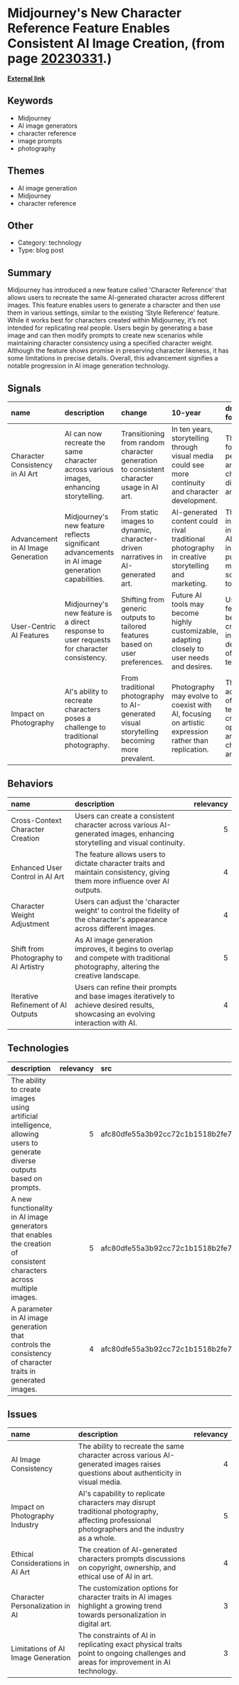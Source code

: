 # __Midjourney's New Character Reference Feature Enables Consistent AI Image Creation__, (from page [20230331](https://kghosh.substack.com/p/20230331).)

__[External link](https://petapixel.com/2024/03/12/you-can-now-recreate-the-same-character-across-different-ai-images-on-midjourney/)__



## Keywords

* Midjourney
* AI image generators
* character reference
* image prompts
* photography

## Themes

* AI image generation
* Midjourney
* character reference

## Other

* Category: technology
* Type: blog post

## Summary

Midjourney has introduced a new feature called 'Character Reference' that allows users to recreate the same AI-generated character across different images. This feature enables users to generate a character and then use them in various settings, similar to the existing 'Style Reference' feature. While it works best for characters created within Midjourney, it’s not intended for replicating real people. Users begin by generating a base image and can then modify prompts to create new scenarios while maintaining character consistency using a specified character weight. Although the feature shows promise in preserving character likeness, it has some limitations in precise details. Overall, this advancement signifies a notable progression in AI image generation technology.

## Signals

| name                               | description                                                                                     | change                                                                                    | 10-year                                                                                              | driving-force                                                                                 |   relevancy |
|:-----------------------------------|:------------------------------------------------------------------------------------------------|:------------------------------------------------------------------------------------------|:-----------------------------------------------------------------------------------------------------|:----------------------------------------------------------------------------------------------|------------:|
| Character Consistency in AI Art    | AI can now recreate the same character across various images, enhancing storytelling.           | Transitioning from random character generation to consistent character usage in AI art.   | In ten years, storytelling through visual media could see more continuity and character development. | The demand for personalized and relatable characters in digital art and media.                |           4 |
| Advancement in AI Image Generation | Midjourney's new feature reflects significant advancements in AI image generation capabilities. | From static images to dynamic, character-driven narratives in AI-generated art.           | AI-generated content could rival traditional photography in creative storytelling and marketing.     | The increasing integration of AI in creative industries pushing for more sophisticated tools. |           5 |
| User-Centric AI Features           | Midjourney's new feature is a direct response to user requests for character consistency.       | Shifting from generic outputs to tailored features based on user preferences.             | Future AI tools may become highly customizable, adapting closely to user needs and desires.          | User feedback becoming a crucial factor in the development of AI technologies.                |           4 |
| Impact on Photography              | AI's ability to recreate characters poses a challenge to traditional photography.               | From traditional photography to AI-generated visual storytelling becoming more prevalent. | Photography may evolve to coexist with AI, focusing on artistic expression rather than replication.  | The rapid advancement of AI technologies creating new opportunities and challenges in art.    |           5 |

## Behaviors

| name                                  | description                                                                                                                        |   relevancy |
|:--------------------------------------|:-----------------------------------------------------------------------------------------------------------------------------------|------------:|
| Cross-Context Character Creation      | Users can create a consistent character across various AI-generated images, enhancing storytelling and visual continuity.          |           5 |
| Enhanced User Control in AI Art       | The feature allows users to dictate character traits and maintain consistency, giving them more influence over AI outputs.         |           4 |
| Character Weight Adjustment           | Users can adjust the 'character weight' to control the fidelity of the character's appearance across different images.             |           4 |
| Shift from Photography to AI Artistry | As AI image generation improves, it begins to overlap and compete with traditional photography, altering the creative landscape.   |           5 |
| Iterative Refinement of AI Outputs    | Users can refine their prompts and base images iteratively to achieve desired results, showcasing an evolving interaction with AI. |           4 |

## Technologies

| description                                                                                                              |   relevancy | src                              |
|:-------------------------------------------------------------------------------------------------------------------------|------------:|:---------------------------------|
| The ability to create images using artificial intelligence, allowing users to generate diverse outputs based on prompts. |           5 | afc80dfe55a3b92cc72c1b1518b2fe74 |
| A new functionality in AI image generators that enables the creation of consistent characters across multiple images.    |           5 | afc80dfe55a3b92cc72c1b1518b2fe74 |
| A parameter in AI image generation that controls the consistency of character traits in generated images.                |           4 | afc80dfe55a3b92cc72c1b1518b2fe74 |

## Issues

| name                               | description                                                                                                                                    |   relevancy |
|:-----------------------------------|:-----------------------------------------------------------------------------------------------------------------------------------------------|------------:|
| AI Image Consistency               | The ability to recreate the same character across various AI-generated images raises questions about authenticity in visual media.             |           4 |
| Impact on Photography Industry     | AI's capability to replicate characters may disrupt traditional photography, affecting professional photographers and the industry as a whole. |           5 |
| Ethical Considerations in AI Art   | The creation of AI-generated characters prompts discussions on copyright, ownership, and ethical use of AI in art.                             |           4 |
| Character Personalization in AI    | The customization options for character traits in AI images highlight a growing trend towards personalization in digital art.                  |           3 |
| Limitations of AI Image Generation | The constraints of AI in replicating exact physical traits point to ongoing challenges and areas for improvement in AI technology.             |           3 |